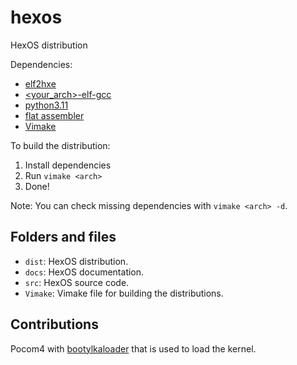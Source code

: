 # hexos
HexOS distribution

Dependencies:

* [elf2hxe](https://github.com/vivavy/elf2hxe)
* [<your_arch>-elf-gcc](https://gcc.gnu.org/)
* [python3.11](https://www.python.org/)
* [flat assembler](https://flatassembler.net/)
* [Vimake](https://github.com/vivavy/vimake)

To build the distribution:

1. Install dependencies
2. Run `vimake <arch>`
3. Done!

Note: You can check missing dependencies with `vimake <arch> -d`.

## Folders and files

* `dist`: HexOS distribution.
* `docs`: HexOS documentation.
* `src`: HexOS source code.
* `Vimake`: Vimake file for building the distributions.

## Contributions
Pocom4 with [bootylkaloader](https://github.com/pocom4/bootylkaloader) that is used to load the kernel.
